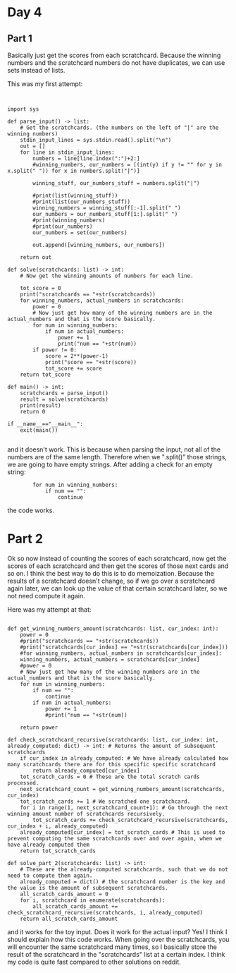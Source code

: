 
# Day 4

## Part 1

Basically just get the scores from each scratchcard. Because the winning numbers and the scratchcard numbers do not have duplicates, we can use sets instead of lists.

This was my first attempt:

```


import sys

def parse_input() -> list:
	# Get the scratchcards. (the numbers on the left of "|" are the winning numbers)
	stdin_input_lines = sys.stdin.read().split("\n")
	out = []
	for line in stdin_input_lines:
		numbers = line[line.index(":")+2:]
		#winning_numbers, our_numbers = [(int(y) if y != "" for y in x.split(" ")) for x in numbers.split("|")]
		
		winning_stuff, our_numbers_stuff = numbers.split("|")

		#print(list(winning_stuff))
		#print(list(our_numbers_stuff))
		winning_numbers = winning_stuff[:-1].split(" ")
		our_numbers = our_numbers_stuff[1:].split(" ")
		#print(winning_numbers)
		#print(our_numbers)
		our_numbers = set(our_numbers)

		out.append([winning_numbers, our_numbers])

	return out

def solve(scratchcards: list) -> int:
	# Now get the winning amounts of numbers for each line.
	
	tot_score = 0
	print("scratchcards == "+str(scratchcards))
	for winning_numbers, actual_numbers in scratchcards:
		power = 0
		# Now just get how many of the winning numbers are in the actual_numbers and that is the score basically.
		for num in winning_numbers:
			if num in actual_numbers:
				power += 1
				print("num == "+str(num))
		if power != 0:
			score = 2**(power-1)
			print("score == "+str(score))
			tot_score += score
	return tot_score

def main() -> int:
	scratchcards = parse_input()
	result = solve(scratchcards)
	print(result)
	return 0

if __name__=="__main__":
	exit(main())


```

and it doesn't work. This is because when parsing the input, not all of the numbers are of the same length. Therefore when we ".split()" those strings, we are going to have empty strings. After adding a check for an empty string:


```
		for num in winning_numbers:
			if num == "":
				continue
```

the code works.

# Part 2

Ok so now instead of counting the scores of each scratchcard, now get the scores of each scratchcard and then get the scores of those next cards and so on. I think the best way to do this is to do memoization. Because the results of a scratchcard doesn't change, so if we go over a scratchcard again later, we can look up the value of that certain scratchcard later, so we not need compute it again.

Here was my attempt at that:

```

def get_winning_numbers_amount(scratchcards: list, cur_index: int):
	power = 0
	#print("scratchcards == "+str(scratchcards))
	#print("scratchcards[cur_index] == "+str(scratchcards[cur_index]))
	#for winning_numbers, actual_numbers in scratchcards[cur_index]:
	winning_numbers, actual_numbers = scratchcards[cur_index]
	#power = 0
	# Now just get how many of the winning numbers are in the actual_numbers and that is the score basically.
	for num in winning_numbers:
		if num == "":
			continue
		if num in actual_numbers:
			power += 1
			#print("num == "+str(num))
		
	return power

def check_scratchcard_recursive(scratchcards: list, cur_index: int, already_computed: dict) -> int: # Returns the amount of subsequent scratchcards
	if cur_index in already_computed: # We have already calculated how many scratchcards there are for this specific specific scratchcard
		return already_computed[cur_index]
	tot_scratch_cards = 0 # These are the total scratch cards processed.
	next_scratchcard_count = get_winning_numbers_amount(scratchcards, cur_index)
	tot_scratch_cards += 1 # We scratched one scratchcard.
	for i in range(1, next_scratchcard_count+1): # Go through the next winning amount number of scratchcards recursively.
		tot_scratch_cards += check_scratchcard_recursive(scratchcards, cur_index + i, already_computed)
	already_computed[cur_index] = tot_scratch_cards # This is used to prevent computing the same scratchcards over and over again, when we have already computed them
	return tot_scratch_cards

def solve_part_2(scratchcards: list) -> int:
	# These are the already-computed scratchcards, such that we do not need to compute them again.
	already_computed = dict() # the scratchcard number is the key and the value is the amount of subsequent scratchcards.
	all_scratch_cards_amount = 0
	for i, scratchcard in enumerate(scratchcards):
		all_scratch_cards_amount += check_scratchcard_recursive(scratchcards, i, already_computed)
	return all_scratch_cards_amount

```

and it works for the toy input. Does it work for the actual input? Yes! I think I should explain how this code works. When going over the scratchcards, you will encounter the same scratchcard many times, so I basically store the result of the scratchcard in the "scratchcards" list at a certain index. I think my code is quite fast compared to other solutions on reddit.











